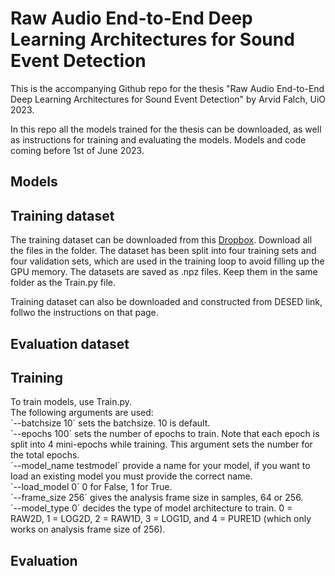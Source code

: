 # Raw Audio End-to-End Deep Learning Architectures for Sound Event Detection
This is the accompanying Github repo for the thesis "Raw Audio End-to-End Deep Learning Architectures for Sound Event Detection" by Arvid Falch, UiO 2023. 

In this repo all the models trained for the thesis can be downloaded, as well as instructions for training and evaluating the models. 
Models and code coming before 1st of June 2023. 
## Models

## Training dataset
The training dataset can be downloaded from this [Dropbox](https://www.dropbox.com/sh/3jsvlptg971zjf1/AADiSkKnJweOYZyYBS_njgMRa?dl=0). Download all the files in the folder. The dataset has been split into four training sets and four validation sets, which are used in the training loop to avoid filling up the GPU memory. The datasets are saved as .npz files. Keep them in the same folder as the Train.py file. 

Training dataset can also be downloaded and constructed from DESED link, follwo the instructions on that page. 

## Evaluation dataset

## Training

To train models, use Train.py.   
The following arguments are used:  
´--batchsize 10´ sets the batchsize. 10 is default.   
´--epochs 100´ sets the number of epochs to train. Note that each epoch is split into 4 mini-epochs while training. This argument sets the number for the total epochs.   
´--model_name testmodel´ provide a name for your model, if you want to load an existing model you must provide the correct name.   
´--load_model 0´ 0 for False, 1 for True.  
´--frame_size 256´ gives the analysis frame size in samples, 64 or 256.   
´--model_type 0´ decides the type of model architecture to train. 0 = RAW2D, 1 = LOG2D, 2 = RAW1D, 3 = LOG1D, and 4 = PURE1D (which only works on analysis frame size of 256). 

## Evaluation
